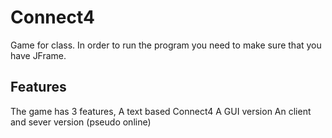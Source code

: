 # Connect4

Game for class. In order to run the program you need to make
sure that you have JFrame. 

## Features
The game has 3 features, 
A text based Connect4
A GUI version
An client and sever version (pseudo online)

